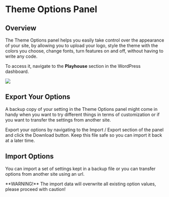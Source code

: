 # Theme Options Panel

## Overview

The Theme Options panel helps you easily take control over the appearance of your site, by allowing you to upload your logo, style the theme with the colors you choose, change fonts, turn features on and off, without having to write any code.

To access it, navigate to the **Playhouse** section in the WordPress dashboard.

![](http://transvelo.github.io/docs/playhouse/images/playhouse-options-dashboard.png)


## Export Your Options

A backup copy of your setting in the Theme Options panel might come in handy when you want to try different things in terms of customization or if you want to transfer the settings from another site.

Export your options by navigating to the Import / Export section of the panel and click the Download button. Keep this file safe so you can import it back at a later time.

## Import Options

You can import a set of settings kept in a backup file or you can transfer options from another site using an url.

<div class="alert alert-danger">**WARNING!** The import data will overwrite all existing option values, please proceed with caution!</div>
